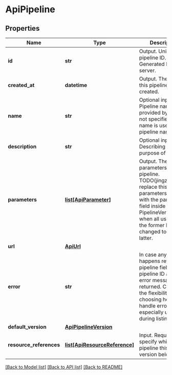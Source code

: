# ApiPipeline

## Properties
Name | Type | Description | Notes
------------ | ------------- | ------------- | -------------
**id** | **str** | Output. Unique pipeline ID. Generated by API server. | [optional] 
**created_at** | **datetime** | Output. The time this pipeline is created. | [optional] 
**name** | **str** | Optional input field. Pipeline name provided by user. If not specified, file name is used as pipeline name. | [optional] 
**description** | **str** | Optional input field. Describing the purpose of the job. | [optional] 
**parameters** | [**list[ApiParameter]**](ApiParameter.md) | Output. The input parameters for this pipeline. TODO(jingzhang36): replace this parameters field with the parameters field inside PipelineVersion when all usage of the former has been changed to use the latter. | [optional] 
**url** | [**ApiUrl**](ApiUrl.md) |  | [optional] 
**error** | **str** | In case any error happens retrieving a pipeline field, only pipeline ID and the error message is returned. Client has the flexibility of choosing how to handle error. This is especially useful during listing call. | [optional] 
**default_version** | [**ApiPipelineVersion**](ApiPipelineVersion.md) |  | [optional] 
**resource_references** | [**list[ApiResourceReference]**](ApiResourceReference.md) | Input. Required. E.g., specify which pipeline this pipeline version belongs to. | [optional] 

[[Back to Model list]](../README.md#documentation-for-models) [[Back to API list]](../README.md#documentation-for-api-endpoints) [[Back to README]](../README.md)


